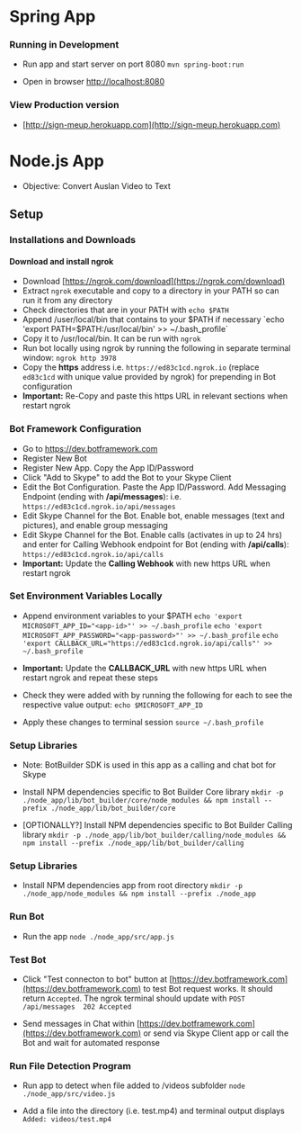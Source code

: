 # Spring App

### Running in Development

* Run app and start server on port 8080
`mvn spring-boot:run`

* Open in browser [http://localhost:8080](http://localhost:8080)

### View Production version

* [http://sign-meup.herokuapp.com](http://sign-meup.herokuapp.com)

# Node.js App
 
* Objective: Convert Auslan Video to Text

## Setup 

### Installations and Downloads

#### Download and install ngrok
* Download [https://ngrok.com/download](https://ngrok.com/download)
* Extract `ngrok` executable and copy to a directory in your PATH so can run it from any directory
* Check directories that are in your PATH with `echo $PATH`
* Append /user/local/bin that contains to your $PATH if necessary
`echo 'export PATH=$PATH:/usr/local/bin'  >> ~/.bash_profile`
* Copy it to /usr/local/bin. It can be run with `ngrok`
* Run bot locally using ngrok by running the following in separate terminal window:
`ngrok http 3978`
* Copy the **https** address i.e. `https://ed83c1cd.ngrok.io` (replace `ed83c1cd` with unique value provided by ngrok) for prepending in Bot configuration
* **Important:** Re-Copy and paste this https URL in relevant sections when restart ngrok

### Bot Framework Configuration
* Go to https://dev.botframework.com
* Register New Bot
* Register New App. Copy the App ID/Password
* Click "Add to Skype" to add the Bot to your Skype Client 
* Edit the Bot Configuration. Paste the App ID/Password. Add Messaging Endpoint (ending with **/api/messages**): i.e. `https://ed83c1cd.ngrok.io/api/messages`
* Edit Skype Channel for the Bot. Enable bot, enable messages (text and pictures), and enable group messaging
* Edit Skype Channel for the Bot. Enable calls (activates in up to 24 hrs) and enter for Calling Webhook endpoint for Bot (ending with **/api/calls**): `https://ed83c1cd.ngrok.io/api/calls`
* **Important:** Update the **Calling Webhook** with new https URL when restart ngrok

### Set Environment Variables Locally
* Append environment variables to your $PATH
`echo 'export MICROSOFT_APP_ID="<app-id>"' >> ~/.bash_profile`
`echo 'export MICROSOFT_APP_PASSWORD="<app-password>"' >> ~/.bash_profile`
`echo 'export CALLBACK_URL="https://ed83c1cd.ngrok.io/api/calls"' >> ~/.bash_profile`

* **Important:** Update the **CALLBACK_URL** with new https URL when restart ngrok and repeat these steps

* Check they were added with by running the following for each to see the respective value output:
`echo $MICROSOFT_APP_ID`

* Apply these changes to terminal session
`source ~/.bash_profile`

### Setup Libraries

* Note: BotBuilder SDK is used in this app as a calling and chat bot for Skype

* Install NPM dependencies specific to Bot Builder Core library
`mkdir -p ./node_app/lib/bot_builder/core/node_modules && npm install --prefix ./node_app/lib/bot_builder/core`

* [OPTIONALLY?] Install NPM dependencies specific to Bot Builder Calling library
`mkdir -p ./node_app/lib/bot_builder/calling/node_modules && npm install --prefix ./node_app/lib/bot_builder/calling`

### Setup Libraries

* Install NPM dependencies app from root directory
`mkdir -p ./node_app/node_modules && npm install --prefix ./node_app`

### Run Bot

* Run the app
`node ./node_app/src/app.js`

### Test Bot

* Click "Test connecton to bot" button at [https://dev.botframework.com](https://dev.botframework.com) to test Bot request works. It should return `Accepted`.
The ngrok terminal should update with `POST /api/messages  202 Accepted`

* Send messages in Chat within [https://dev.botframework.com](https://dev.botframework.com) or send via Skype Client app or call the Bot and wait for automated response

### Run File Detection Program

* Run app to detect when file added to /videos subfolder
`node ./node_app/src/video.js`

* Add a file into the directory (i.e. test.mp4) and terminal output displays `Added: videos/test.mp4` 
